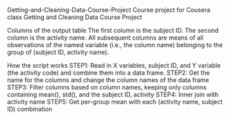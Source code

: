 Getting-and-Cleaning-Data-Course-Project
Course project for Cousera class Getting and Cleaning Data Course Project

Columns of the output table
The first column is the subject ID. The second column is the activity name. All subsequent columns are means of all observations of the named variable (i.e., the column name) belonging to the group of (subject ID, activity name).

How the script works
STEP1: Read in X variables, subject ID, and Y variable (the activity code) and combine them into a data frame. STEP2: Get the name for the columns and change the column names of the data frame STEP3: Filter columns based on column names, keeping only columns containing mean(), std(), and the subject ID, activity STEP4: Inner join with activity name STEP5: Get per-group mean with each (activity name, subject ID) combination

